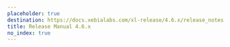 ```yaml
---
placeholder: true
destination: https://docs.xebialabs.com/xl-release/4.6.x/release_notes.html
title: Release Manual 4.6.x
no_index: true
---
```


